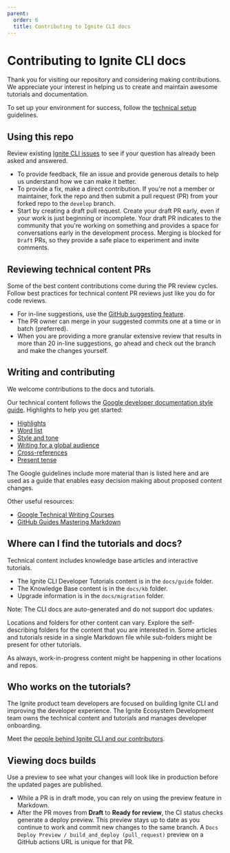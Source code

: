 ```yaml
---
parent:
  order: 6
  title: Contributing to Ignite CLI docs
---
```


# Contributing to Ignite CLI docs

Thank you for visiting our repository and considering making contributions. We appreciate your interest in helping us to create and maintain awesome tutorials and documentation.

To set up your environment for success, follow the [technical setup](technical-setup.md) guidelines.

## Using this repo

Review existing [Ignite CLI issues](https://github.com/ignite-hq/cli/issues) to see if your question has already been asked and answered.

- To provide feedback, file an issue and provide generous details to help us understand how we can make it better.
- To provide a fix, make a direct contribution. If you're not a member or maintainer, fork the repo and then submit a pull request (PR) from your forked repo to the `develop` branch.
- Start by creating a draft pull request. Create your draft PR early, even if your work is just beginning or incomplete. Your draft PR indicates to the community that you're working on something and provides a space for conversations early in the development process. Merging is blocked for `Draft` PRs, so they provide a safe place to experiment and invite comments.

## Reviewing technical content PRs

Some of the best content contributions come during the PR review cycles. Follow best practices for technical content PR reviews just like you do for code reviews.

- For in-line suggestions, use the [GitHub suggesting feature](https://docs.github.com/en/github/collaborating-with-pull-requests/reviewing-changes-in-pull-requests/commenting-on-a-pull-request).
- The PR owner can merge in your suggested commits one at a time or in batch (preferred).
- When you are providing a more granular extensive review that results in more than 20 in-line suggestions, go ahead and check out the branch and make the changes yourself.

## Writing and contributing

We welcome contributions to the docs and tutorials.

Our technical content follows the [Google developer documentation style guide](https://developers.google.com/style). Highlights to help you get started:

- [Highlights](https://developers.google.com/style/highlights)
- [Word list](https://developers.google.com/style/word-list)
- [Style and tone](https://developers.google.com/style/tone)
- [Writing for a global audience](https://developers.google.com/style/translation)
- [Cross-references](https://developers.google.com/style/cross-references)
- [Present tense](https://developers.google.com/style/tense)

The Google guidelines include more material than is listed here and are used as a guide that enables easy decision making about proposed content changes.

Other useful resources:

- [Google Technical Writing Courses](https://developers.google.com/tech-writing)
- [GitHub Guides Mastering Markdown](https://guides.github.com/features/mastering-markdown/)

## Where can I find the tutorials and docs?

Technical content includes knowledge base articles and interactive tutorials.

- The Ignite CLI Developer Tutorials content is in the `docs/guide` folder.
- The Knowledge Base content is in the `docs/kb` folder.
- Upgrade information is in the `docs/migration` folder.

Note: The CLI docs are auto-generated and do not support doc updates.

Locations and folders for other content can vary. Explore the self-describing folders for the content that you are interested in. Some articles and tutorials reside in a single Markdown file while sub-folders might be present for other tutorials.

As always, work-in-progress content might be happening in other locations and repos.

## Who works on the tutorials?

The Ignite product team developers are focused on building Ignite CLI and improving the developer experience. The Ignite Ecosystem Development team owns the technical content and tutorials and manages developer onboarding.

Meet the [people behind Ignite CLI and our contributors](https://github.com/ignite-hq/cli/graphs/contributors).

## Viewing docs builds

Use a preview to see what your changes will look like in production before the updated pages are published.

- While a PR is in draft mode, you can rely on using the preview feature in Markdown.
- After the PR moves from **Draft** to **Ready for review**, the CI status checks generate a deploy preview. This preview stays up to date as you continue to work and commit new changes to the same branch. A `Docs Deploy Preview / build_and_deploy (pull_request)` preview on a GitHub actions URL is unique for that PR.
